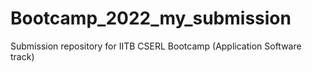 # Bootcamp_2022_my_submission

Submission repository for IITB CSERL Bootcamp (Application Software track)


